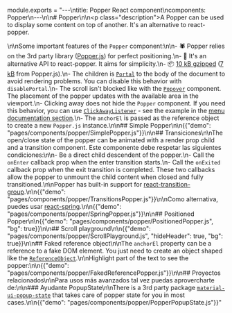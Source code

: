module.exports = "---\ntitle: Popper React component\ncomponents: Popper\n---\n\n# Popper\n\n<p class=\"description\">A Popper can be used to display some content on top of another. It's an alternative to react-popper.</p>\n\nSome important features of the `Popper` component:\n\n- 🕷 Popper relies on the 3rd party library ([Popper.js](https://github.com/FezVrasta/popper.js)) for perfect positioning.\n- 💄 It's an alternative API to react-popper. It aims for simplicity.\n- 📦 [10 kB gzipped](/size-snapshot) ([7 kB](https://bundlephobia.com/result?p=popper.js) from Popper.js).\n- The children is [`Portal`](/components/portal/) to the body of the document to avoid rendering problems. You can disable this behavior with `disablePortal`.\n- The scroll isn't blocked like with the [`Popover`](/components/popover/) component. The placement of the popper updates with the available area in the viewport.\n- Clicking away does not hide the `Popper` component. If you need this behavior, you can use [`ClickAwayListener`](/components/click-away-listener/) - see the example in the [menu documentation section](/components/menus/#menulist-composition).\n- The `anchorEl` is passed as the reference object to create a new `Popper.js` instance.\n\n## Simple Popper\n\n{{\"demo\": \"pages/components/popper/SimplePopper.js\"}}\n\n## Transiciones\n\nThe open/close state of the popper can be animated with a render prop child and a transition component. Este componente debe respetar las siguientes condiciones:\n\n- Be a direct child descendent of the popper.\n- Call the `onEnter` callback prop when the enter transition starts.\n- Call the `onExited` callback prop when the exit transition is completed. These two callbacks allow the popper to unmount the child content when closed and fully transitioned.\n\nPopper has built-in support for [react-transition-group](https://github.com/reactjs/react-transition-group).\n\n{{\"demo\": \"pages/components/popper/TransitionsPopper.js\"}}\n\nComo alternativa, puedes usar [react-spring](https://github.com/react-spring/react-spring).\n\n{{\"demo\": \"pages/components/popper/SpringPopper.js\"}}\n\n## Positioned Popper\n\n{{\"demo\": \"pages/components/popper/PositionedPopper.js\", \"bg\": true}}\n\n## Scroll playground\n\n{{\"demo\": \"pages/components/popper/ScrollPlayground.js\", \"hideHeader\": true, \"bg\": true}}\n\n## Faked reference object\n\nThe `anchorEl` property can be a reference to a fake DOM element. You just need to create an object shaped like the [`ReferenceObject`](https://github.com/FezVrasta/popper.js/blob/0642ce0ddeffe3c7c033a412d4d60ce7ec8193c3/packages/popper/index.d.ts#L118-L123).\n\nHighlight part of the text to see the popper:\n\n{{\"demo\": \"pages/components/popper/FakedReferencePopper.js\"}}\n\n## Proyectos relacionados\n\nPara usos más avanzados tal vez puedas aprovercharte de:\n\n### Ayudante PopupState\n\nThere is a 3rd party package [`material-ui-popup-state`](https://github.com/jcoreio/material-ui-popup-state) that takes care of popper state for you in most cases.\n\n{{\"demo\": \"pages/components/popper/PopperPopupState.js\"}}"